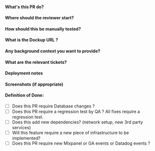 #### What's this PR do?
#### Where should the reviewer start?
#### How should this be manually tested?
#### What is the Dockup URL ?
#### Any background context you want to provide?
#### What are the relevant tickets?
#### Deployment notes
#### Screenshots (if appropriate)
#### Definition of Done:
- [ ] Does this PR require Database changes ?
- [ ] Does this PR require a regression test by QA ? All fixes require a regression test.
- [ ] Does this add new dependencies? (network setup, new 3rd party services)
- [ ] Will this feature require a new piece of infrastructure to be implemented?
- [ ] Does this PR require new Mixpanel or GA events or Datadog events ?